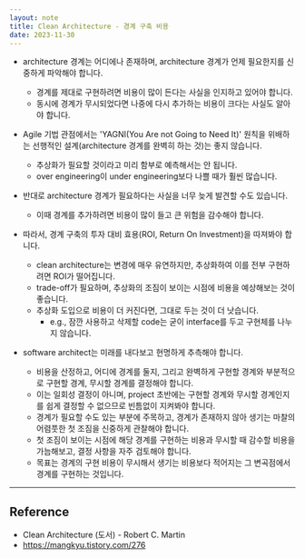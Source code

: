 ```yaml
---
layout: note
title: Clean Architecture - 경계 구축 비용
date: 2023-11-30
---
```





- architecture 경계는 어디에나 존재하며, architecture 경계가 언제 필요한지를 신중하게 파악해야 합니다.
    - 경계를 제대로 구현하려면 비용이 많이 든다는 사실을 인지하고 있어야 합니다.
    - 동시에 경계가 무시되었다면 나중에 다시 추가하는 비용이 크다는 사실도 알아야 합니다.

- Agile 기법 관점에서는 'YAGNI(You Are not Going to Need It)' 원칙을 위배하는 선행적인 설계(architecture 경계를 완벽히 하는 것)는 좋지 않습니다.
    - 추상화가 필요할 것이라고 미리 함부로 예측해서는 안 됩니다.
    - over engineering이 under engineering보다 나쁠 때가 훨씬 많습니다.

- 반대로 architecture 경계가 필요하다는 사실을 너무 늦게 발견할 수도 있습니다.
    - 이때 경계를 추가하려면 비용이 많이 들고 큰 위험을 감수해야 합니다.

- 따라서, 경계 구축의 투자 대비 효용(ROI, Return On Investment)을 따져봐야 합니다.
    - clean architecture는 변경에 매우 유연하지만, 추상화하여 이를 전부 구현하려면 ROI가 떨어집니다.
    - trade-off가 필요하며, 추상화의 조짐이 보이는 시점에 비용을 예상해보는 것이 좋습니다.
    - 추상화 도입으로 비용이 더 커진다면, 그대로 두는 것이 더 낫습니다.
        - e.g., 잠깐 사용하고 삭제할 code는 굳이 interface를 두고 구현체를 나누지 않습니다.

- software architect는 미래를 내다보고 현명하게 추측해야 합니다.
    - 비용을 산정하고, 어디에 경계를 둘지, 그리고 완벽하게 구현할 경계와 부분적으로 구현할 경계, 무시할 경계를 결정해야 합니다.
    - 이는 일회성 결정이 아니며, project 초반에는 구현할 경계와 무시할 경계인지를 쉽게 결정할 수 없으므로 빈틈없이 지켜봐야 합니다.
    - 경계가 필요할 수도 있는 부분에 주목하고, 경계가 존재하지 않아 생기는 마찰의 어렴풋한 첫 조짐을 신중하게 관찰해야 합니다.
    - 첫 조짐이 보이는 시점에 해당 경계를 구현하는 비용과 무시할 때 감수할 비용을 가늠해보고, 결정 사항을 자주 검토해야 합니다.
    - 목표는 경계의 구현 비용이 무시해서 생기는 비용보다 적어지는 그 변곡점에서 경계를 구현하는 것입니다.




---




## Reference

- Clean Architecture (도서) - Robert C. Martin
- <https://mangkyu.tistory.com/276>
